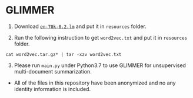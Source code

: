 # GLIMMER


1. Download [`en-70k-0.2.lm`](https://sourceforge.net/projects/cmusphinx/files/Acoustic%20and%20Language%20Models/US%20English/) and put it in `resources` folder.

2. Run the following instruction to get `word2vec.txt` and put it in `resources` folder.
```
cat word2vec.tar.gz* | tar -xzv word2vec.txt
```

3. Please run `main.py` under Python3.7 to use GLIMMER for unsupervised multi-document summarization.


* All of the files in this repository have been anonymized and no any identity information is included.

